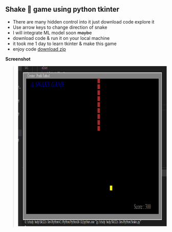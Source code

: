 ## Shake 🐍 game using python tkinter

 - There are many hidden control into it just download code explore it 
 - Use arrow keys to change direction of snake 
 - I will integrate ML model soon ~~maybe~~
 - download code & run it on your local machine 
 - it took me  1 day to learn tkinter & make this game 
 - enjoy
 code 
[download zip](https://github.com/Pratik-Rathod/ASnakeGameinPython/archive/refs/heads/master.zip)

**Screenshot**
><img src="snake/Screenshot.png" height="500" width="800" />
